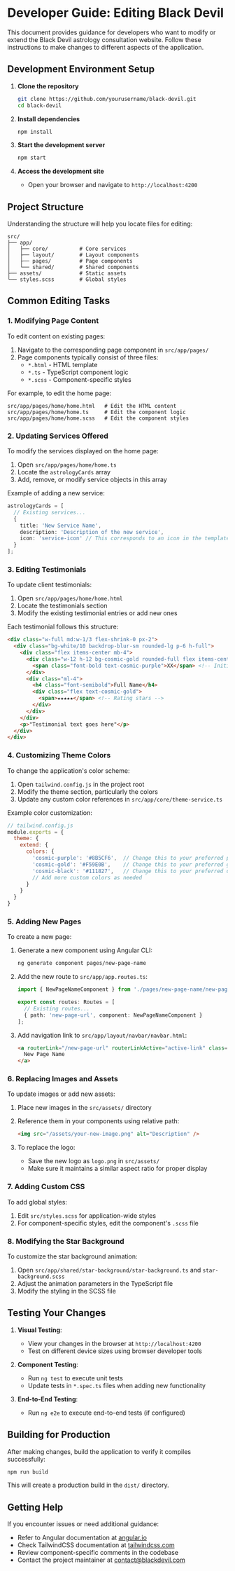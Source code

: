 # Developer Guide: Editing Black Devil

This document provides guidance for developers who want to modify or extend the Black Devil astrology consultation website. Follow these instructions to make changes to different aspects of the application.

## Development Environment Setup

1. **Clone the repository**
   ```bash
   git clone https://github.com/yourusername/black-devil.git
   cd black-devil
   ```

2. **Install dependencies**
   ```bash
   npm install
   ```

3. **Start the development server**
   ```bash
   npm start
   ```

4. **Access the development site**
   - Open your browser and navigate to `http://localhost:4200`

## Project Structure

Understanding the structure will help you locate files for editing:

```
src/
├── app/
│   ├── core/          # Core services
│   ├── layout/        # Layout components
│   ├── pages/         # Page components
│   └── shared/        # Shared components
├── assets/            # Static assets
└── styles.scss        # Global styles
```

## Common Editing Tasks

### 1. Modifying Page Content

To edit content on existing pages:

1. Navigate to the corresponding page component in `src/app/pages/`
2. Page components typically consist of three files:
   - `*.html` - HTML template
   - `*.ts` - TypeScript component logic
   - `*.scss` - Component-specific styles

For example, to edit the home page:
```
src/app/pages/home/home.html   # Edit the HTML content
src/app/pages/home/home.ts     # Edit the component logic
src/app/pages/home/home.scss   # Edit the component styles
```

### 2. Updating Services Offered

To modify the services displayed on the home page:

1. Open `src/app/pages/home/home.ts`
2. Locate the `astrologyCards` array
3. Add, remove, or modify service objects in this array

Example of adding a new service:
```typescript
astrologyCards = [
  // Existing services...
  {
    title: 'New Service Name',
    description: 'Description of the new service',
    icon: 'service-icon' // This corresponds to an icon in the template
  }
];
```

### 3. Editing Testimonials

To update client testimonials:

1. Open `src/app/pages/home/home.html`
2. Locate the testimonials section
3. Modify the existing testimonial entries or add new ones

Each testimonial follows this structure:
```html
<div class="w-full md:w-1/3 flex-shrink-0 px-2">
  <div class="bg-white/10 backdrop-blur-sm rounded-lg p-6 h-full">
    <div class="flex items-center mb-4">
      <div class="w-12 h-12 bg-cosmic-gold rounded-full flex items-center justify-center">
        <span class="font-bold text-cosmic-purple">XX</span> <!-- Initials -->
      </div>
      <div class="ml-4">
        <h4 class="font-semibold">Full Name</h4>
        <div class="flex text-cosmic-gold">
          <span>★★★★★</span> <!-- Rating stars -->
        </div>
      </div>
    </div>
    <p>"Testimonial text goes here"</p>
  </div>
</div>
```

### 4. Customizing Theme Colors

To change the application's color scheme:

1. Open `tailwind.config.js` in the project root
2. Modify the theme section, particularly the colors
3. Update any custom color references in `src/app/core/theme-service.ts`

Example color customization:
```javascript
// tailwind.config.js
module.exports = {
  theme: {
    extend: {
      colors: {
        'cosmic-purple': '#8B5CF6',  // Change this to your preferred purple
        'cosmic-gold': '#F59E0B',    // Change this to your preferred gold
        'cosmic-black': '#111827',   // Change this to your preferred dark background
        // Add more custom colors as needed
      }
    }
  }
}
```

### 5. Adding New Pages

To create a new page:

1. Generate a new component using Angular CLI:
   ```bash
   ng generate component pages/new-page-name
   ```

2. Add the new route to `src/app/app.routes.ts`:
   ```typescript
   import { NewPageNameComponent } from './pages/new-page-name/new-page-name';

   export const routes: Routes = [
     // Existing routes...
     { path: 'new-page-url', component: NewPageNameComponent }
   ];
   ```

3. Add navigation link to `src/app/layout/navbar/navbar.html`:
   ```html
   <a routerLink="/new-page-url" routerLinkActive="active-link" class="nav-link">
     New Page Name
   </a>
   ```

### 6. Replacing Images and Assets

To update images or add new assets:

1. Place new images in the `src/assets/` directory
2. Reference them in your components using relative path:
   ```html
   <img src="/assets/your-new-image.png" alt="Description" />
   ```

3. To replace the logo:
   - Save the new logo as `logo.png` in `src/assets/`
   - Make sure it maintains a similar aspect ratio for proper display

### 7. Adding Custom CSS

To add global styles:

1. Edit `src/styles.scss` for application-wide styles
2. For component-specific styles, edit the component's `.scss` file

### 8. Modifying the Star Background

To customize the star background animation:

1. Open `src/app/shared/star-background/star-background.ts` and `star-background.scss`
2. Adjust the animation parameters in the TypeScript file
3. Modify the styling in the SCSS file

## Testing Your Changes

1. **Visual Testing**:
   - View your changes in the browser at `http://localhost:4200`
   - Test on different device sizes using browser developer tools

2. **Component Testing**:
   - Run `ng test` to execute unit tests
   - Update tests in `*.spec.ts` files when adding new functionality

3. **End-to-End Testing**:
   - Run `ng e2e` to execute end-to-end tests (if configured)

## Building for Production

After making changes, build the application to verify it compiles successfully:

```bash
npm run build
```

This will create a production build in the `dist/` directory.

## Getting Help

If you encounter issues or need additional guidance:

- Refer to Angular documentation at [angular.io](https://angular.io)
- Check TailwindCSS documentation at [tailwindcss.com](https://tailwindcss.com)
- Review component-specific comments in the codebase
- Contact the project maintainer at [contact@blackdevil.com](mailto:contact@blackdevil.com)
